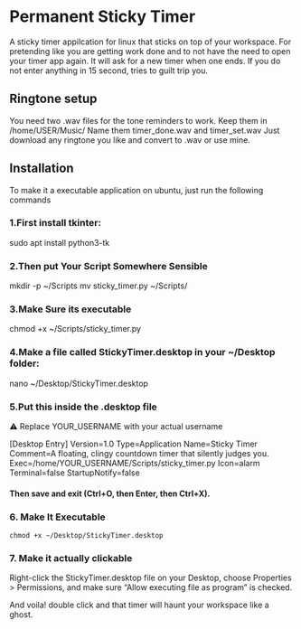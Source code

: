 # Permanent Sticky Timer

A sticky timer appilcation for linux that sticks on top of your workspace. For pretending like you are getting work done and to not have the need to open your timer app again. It will ask for a new timer when one ends. If you do not enter anything in 15 second, tries to guilt trip you.

## Ringtone setup
You need two .wav files for the tone reminders to work. Keep them in /home/USER/Music/
Name them timer_done.wav and timer_set.wav 
Just download any ringtone you like and convert to .wav or use mine. 

## Installation
To make it a executable application on ubuntu, just run the following commands

### 1.First install tkinter:

sudo apt install python3-tk

### 2.Then put Your Script Somewhere Sensible

mkdir -p ~/Scripts
mv sticky_timer.py ~/Scripts/

### 3.Make Sure its executable

chmod +x ~/Scripts/sticky_timer.py


### 4.Make a file called StickyTimer.desktop in your ~/Desktop folder:

nano ~/Desktop/StickyTimer.desktop

### 5.Put this inside the .desktop file
⚠️ Replace YOUR_USERNAME with your actual username


[Desktop Entry]
Version=1.0
Type=Application
Name=Sticky Timer
Comment=A floating, clingy countdown timer that silently judges you.
Exec=/home/YOUR_USERNAME/Scripts/sticky_timer.py
Icon=alarm
Terminal=false
StartupNotify=false


#### Then save and exit (Ctrl+O, then Enter, then Ctrl+X).

### 6.  Make It Executable
    chmod +x ~/Desktop/StickyTimer.desktop

### 7. Make it actually clickable
   Right-click the StickyTimer.desktop file on your Desktop, choose Properties > Permissions, and make sure “Allow executing file as program” is checked.


And voila! double click and that timer will haunt your workspace like a ghost.
